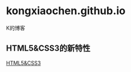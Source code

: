 # kongxiaochen.github.io
K的博客  

## HTML5&CSS3的新特性  
[HTML5&CSS3](http://kongxiaochen.github.io/HTML5和CSS3的新特性/HTML5&CSS3.md)
